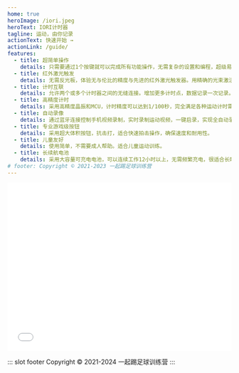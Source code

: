 ```yaml
---
home: true
heroImage: /iori.jpeg
heroText: IORI计时器
tagline: 运动，由你记录
actionText: 快速开始 →
actionLink: /guide/
features:
  - title: 超简单操作
    details: 只需要通过1个按键就可以完成所有功能操作，无需复杂的设置和编程，超级易用，操作简单。
  - title: 红外激光触发
    details: 无需反光板，体验无与伦比的精度与先进的红外激光触发器。用精确的光束激活计时，红外激光触发器都精度提升到一个新的水平。
  - title: 计时互联
    details: 允许两个或多个计时器之间的无缝连接。增加更多计时点，数据记录一次记录。
  - title: 高精度计时
    details: 采用高精度晶振和MCU，计时精度可以达到1/100秒，完全满足各种运动计时需求。
  - title: 自动录像
    details: 通过蓝牙连接控制手机视频录制，实时录制运动视频，一键启录，实现全自动录像与视觉数据采集。
  - title: 专业游戏级按钮
    details: 采用超大体积按钮，抗击打，适合快速拍击操作，确保速度和耐用性。
  - title: 儿童友好
    details: 使用简单，不需要成人帮助。适合儿童运动训练。
  - title: 长续航电池
    details: 采用大容量可充电电池，可以连续工作12小时以上，无需频繁充电，很适合长时间运动或训练。
# footer: Copyright © 2021-2023 一起踢足球训练营
---
```


<div style="position: relative; width: 100%; height: 0; padding-bottom: 75%;"><iframe src="//player.bilibili.com/player.html?aid=1001119472&bvid=BV1ex4y1C7RN&cid=1455961875&page=1&high_quality=1" scrolling="no" border="0" frameborder="no" framespacing="0" allowfullscreen="true" style="position: absolute; width: 100%; height: 100%; left: 0; top: 0;"> </iframe></div>

<!-- <div align=center>
<img src="./images/iori-1.jpg" width="498"/>
<img src="./images/iori-2.jpg" width="454"/>
<img src="./images/iori-3.jpg" width="960"/>
<img src="./images/brilliant.png" width="960"/>
</div> -->

::: slot footer
Copyright © 2021-2024 一起踢足球训练营
:::

